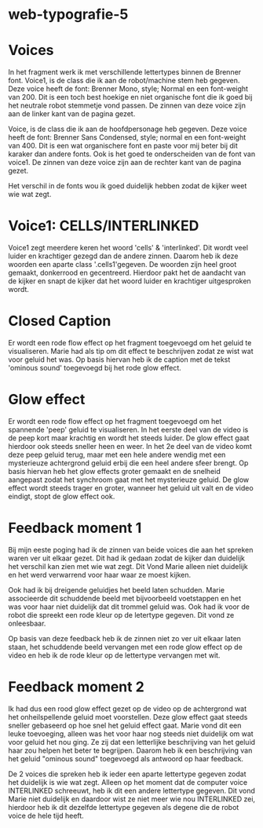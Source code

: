 # web-typografie-5

# Voices
In het fragment werk ik met verschillende lettertypes binnen de Brenner font. 
Voice1, is de class die ik aan de robot/machine stem heb gegeven.
Deze voice heeft de font: Brenner Mono, style; Normal en een font-weight van 200. Dit is een toch best hoekige en niet organische font die ik goed bij het neutrale robot stemmetje vond passen.
De zinnen van deze voice zijn aan de linker kant van de pagina gezet.

Voice, is de class die ik aan de hoofdpersonage heb gegeven.
Deze voice heeft de font: Brenner Sans Condensed, style; normal en een font-weight van 400. Dit is een wat organischere font en paste voor mij beter bij dit karaker dan andere fonts. Ook is het goed te onderscheiden van de font van voice1.
De zinnen van deze voice zijn aan de rechter kant van de pagina gezet.

Het verschil in de fonts wou ik goed duidelijk hebben zodat de kijker weet wie wat zegt.

# Voice1: CELLS/INTERLINKED
Voice1 zegt meerdere keren het woord 'cells' & 'interlinked'. Dit wordt veel luider en krachtiger gezegd dan de andere zinnen. Daarom heb ik deze woorden een aparte class '.cells1'gegeven. De woorden zijn heel groot gemaakt, donkerrood en gecentreerd. Hierdoor pakt het de aandacht van de kijker en snapt de kijker dat het woord luider en krachtiger uitgesproken wordt.


# Closed Caption
Er wordt een rode flow effect op het fragment toegevoegd om het geluid te visualiseren. Marie had als tip om dit effect te beschrijven zodat ze wist wat voor geluid het was.
Op basis hiervan heb ik de caption met de tekst 'ominous sound' toegevoegd bij het rode glow effect.

# Glow effect
Er wordt een rode flow effect op het fragment toegevoegd om het spannende 'peep' geluid te visualiseren. In het eerste deel van de video is de peep kort maar krachtig en wordt het steeds luider. De glow effect gaat hierdoor ook steeds sneller heen en weer. In het 2e deel van de video komt deze peep geluid terug, maar met een hele andere wendig met een mysterieuze achtergrond geluid erbij die een heel andere sfeer brengt. 
Op basis hiervan heb het glow effects groter gemaakt en de snelheid aangepast zodat het synchroom gaat met het mysterieuze geluid. De glow effect wordt steeds trager en groter, wanneer het geluid uit valt en de video eindigt, stopt de glow effect ook.



# Feedback moment 1
Bij mijn eeste poging had ik de zinnen van beide voices die aan het spreken waren ver uit elkaar gezet.
Dit had ik gedaan zodat de kijker dan duidelijk het verschil kan zien met wie wat zegt. Dit Vond Marie alleen niet duidelijk en het werd verwarrend voor haar waar ze moest kijken. 

Ook had ik bij dreigende geluidjes het beeld laten schudden. Marie associeerde dit schuddende beeld met bijvoorbeeld voetstappen en het was voor haar niet duidelijk dat dit trommel geluid was.
Ook had ik voor de robot die spreekt een rode kleur op de letertype gegeven. Dit vond ze onleesbaar.

Op basis van deze feedback heb ik de zinnen niet zo ver uit elkaar laten staan, het schuddende beeld vervangen met een rode glow effect op de video en heb ik de rode kleur op de lettertype vervangen met wit.

# Feedback moment 2
Ik had dus een rood glow effect gezet op de video op de achtergrond wat het onheilspellende geluid moet voorstellen. Deze glow effect gaat steeds sneller gebaseerd op hoe snel het geluid effect gaat. Marie vond dit een leuke toevoeging, alleen was het voor haar nog steeds niet duidelijk om wat voor geluid het nou ging. Ze zij dat een letterlijke beschrijving van het geluid haar zou helpen het beter te begrijpen.
Daarom heb ik een beschrijving van het geluid "ominous sound" toegevoegd als antwoord op haar feedback.

De 2 voices die spreken heb ik ieder een aparte lettertype gegeven zodat het duidelijk is wie wat zegt. Alleen op het moment dat de computer voice INTERLINKED schreeuwt, heb ik dit een andere lettertype gegeven. Dit vond Marie niet duidelijk en daardoor wist ze niet meer wie nou INTERLINKED zei, hierdoor heb ik dit dezelfde lettertype gegeven als degene die de robot voice de hele tijd heeft.

